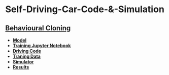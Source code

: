 # Self-Driving-Car-Code-&-Simulation
## [**Behavioural Cloning**](https://github.com/aqafridi/Self-Driving-Car-Project/tree/main/Behavoir%20Cloning)
* [**Model**]()
* [**Training Jupyter Notebook**]()
* [**Driving Code**]()
* [**Traning Data**]()
* [**Simulator**]()
* [**Results**]()
